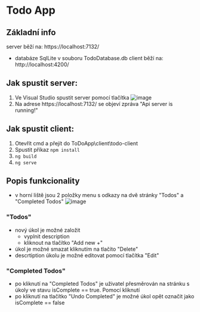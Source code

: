 # Todo App
## Základní info
server běží na: https://localhost:7132/
- databáze SqlLite v souboru TodoDatabase.db
client běží na: http://localhost:4200/

## Jak spustit server:
1) Ve Visual Studio spustit server pomocí tlačítka ![image](https://github.com/user-attachments/assets/98afd407-d019-428f-af42-bfcfd6187341)
2) Na adrese https://localhost:7132/ se objeví zpráva "Api server is running!" 

## Jak spustit client:
1) Otevřít cmd a přejít do ToDoApp\client\todo-client
2) Spustit příkaz `npm install`
3) `ng build`
4) `ng serve`

## Popis funkcionality
- v horní liště jsou 2 položky menu s odkazy na dvě stránky "Todos" a "Completed Todos"
![image](https://github.com/user-attachments/assets/713ba9cc-8c49-4a2f-9af4-e044662981ba)

### "Todos" 
- nový úkol je možné založit
  * vyplnit description
  * kliknout na tlačítko "Add new +"
- úkol je možné smazat kliknutím na tlačíto "Delete"
- descrtiption úkolu je možné editovat pomocí tlačítka "Edit"
### "Completed Todos" 
- po kliknutí na "Completed Todos" je uživatel přesměrován na stránku s úkoly ve stavu isComplete == true. Pomocí kliknutí
- po kliknutí na tlačítko "Undo Completed" je možné úkol opět označit jako isComplete == false
